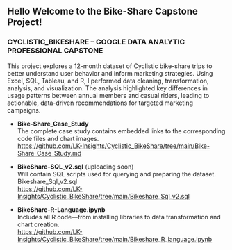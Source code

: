## Hello Welcome to the Bike-Share Capstone Project!

### CYCLISTIC_BIKESHARE – GOOGLE DATA ANALYTIC PROFESSIONAL CAPSTONE <br>
This project explores a 12-month dataset of Cyclistic bike-share trips to better understand user behavior and inform marketing strategies. Using Excel, SQL, Tableau, and R, I performed data cleaning, transformation, analysis, and visualization. The analysis highlighted key differences in usage patterns between annual members and casual riders, leading to actionable, data-driven recommendations for targeted marketing campaigns.
- **Bike-Share_Case_Study** <br>
The complete case study contains embedded links to the corresponding code files and chart images.<br>
https://github.com/LK-Insights/Cyclistic_BikeShare/tree/main/Bike-Share_Case_Study.md

- **BikeShare-SQL_v2.sql** (uploading soon) <br>
Will contain SQL scripts used for querying and preparing the dataset. Bikeshare_Sql_v2.sql <br>
https://github.com/LK-Insights/Cyclistic_BikeShare/tree/main/Bikeshare_Sql_v2.sql

- **BikeShare-R-Language.ipynb** <br>
Includes all R code—from installing libraries to data transformation and chart creation.<br>
https://github.com/LK-Insights/Cyclistic_BikeShare/tree/main/Bikeshare_R_language.ipynb

